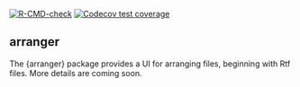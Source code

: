 
<!-- badges: start -->

[![R-CMD-check](https://github.com/donaldmusgrove/arranger/actions/workflows/R-CMD-check.yaml/badge.svg)](https://github.com/donaldmusgrove/arranger/actions/workflows/R-CMD-check.yaml)
[![Codecov test
coverage](https://codecov.io/gh/donaldmusgrove/arranger/graph/badge.svg)](https://app.codecov.io/gh/donaldmusgrove/arranger)
<!-- badges: end -->

## arranger

The {arranger} package provides a UI for arranging files, beginning with
Rtf files. More details are coming soon.
